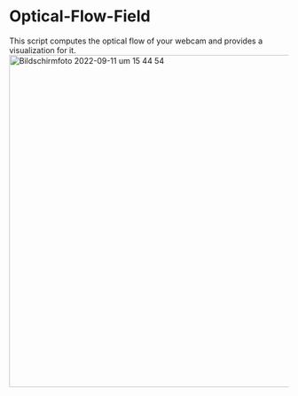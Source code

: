 # Optical-Flow-Field

This script computes the optical flow of your webcam and provides a visualization for it.
<img width="600" alt="Bildschirmfoto 2022-09-11 um 15 44 54" src="https://user-images.githubusercontent.com/84997136/189531878-ae5efb5b-8901-4992-83c1-6bc68f038c02.png">
